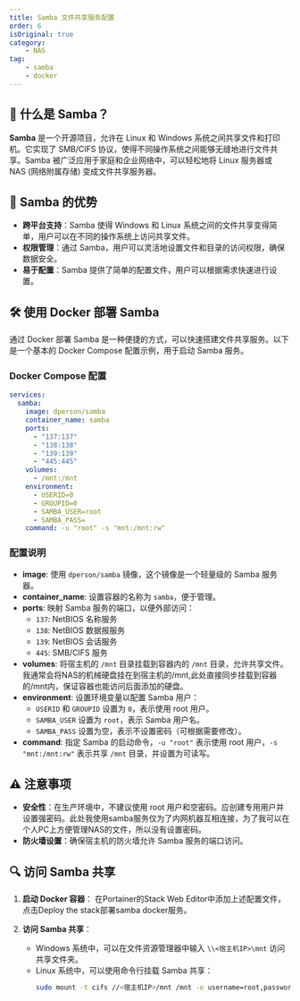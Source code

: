 ```yaml
---
title: Samba 文件共享服务配置
order: 6
isOriginal: true
category:
    - NAS
tag:
    - samba
    - docker
---
```


## 📖 什么是 Samba？

**Samba** 是一个开源项目，允许在 Linux 和 Windows 系统之间共享文件和打印机。它实现了 SMB/CIFS 协议，使得不同操作系统之间能够无缝地进行文件共享。Samba 被广泛应用于家庭和企业网络中，可以轻松地将 Linux 服务器或 NAS (网络附属存储) 变成文件共享服务器。

## 🚀 Samba 的优势

- **跨平台支持**：Samba 使得 Windows 和 Linux 系统之间的文件共享变得简单，用户可以在不同的操作系统上访问共享文件。
- **权限管理**：通过 Samba，用户可以灵活地设置文件和目录的访问权限，确保数据安全。
- **易于配置**：Samba 提供了简单的配置文件，用户可以根据需求快速进行设置。

## 🛠️ 使用 Docker 部署 Samba

通过 Docker 部署 Samba 是一种便捷的方式，可以快速搭建文件共享服务。以下是一个基本的 Docker Compose 配置示例，用于启动 Samba 服务。

### Docker Compose 配置

```yaml
services:
  samba:
    image: dperson/samba
    container_name: samba
    ports:
      - "137:137"
      - "138:138"
      - "139:139"
      - "445:445"
    volumes:
      - /mnt:/mnt
    environment:
      - USERID=0
      - GROUPID=0
      - SAMBA_USER=root
      - SAMBA_PASS=
    command: -u "root" -s "mnt:/mnt:rw"
```

### 配置说明

- **image**: 使用 `dperson/samba` 镜像，这个镜像是一个轻量级的 Samba 服务器。
- **container_name**: 设置容器的名称为 `samba`，便于管理。
- **ports**: 映射 Samba 服务的端口，以便外部访问：
  - `137`: NetBIOS 名称服务
  - `138`: NetBIOS 数据报服务
  - `139`: NetBIOS 会话服务
  - `445`: SMB/CIFS 服务
- **volumes**: 将宿主机的 `/mnt` 目录挂载到容器内的 `/mnt` 目录，允许共享文件。我通常会将NAS的机械硬盘挂在到宿主机的/mnt,此处直接同步挂载到容器的/mnt内，保证容器也能访问后面添加的硬盘。
- **environment**: 设置环境变量以配置 Samba 用户：
  - `USERID` 和 `GROUPID` 设置为 `0`，表示使用 root 用户。
  - `SAMBA_USER` 设置为 `root`，表示 Samba 用户名。
  - `SAMBA_PASS` 设置为空，表示不设置密码（可根据需要修改）。
- **command**: 指定 Samba 的启动命令，`-u "root"` 表示使用 root 用户，`-s "mnt:/mnt:rw"` 表示共享 `/mnt` 目录，并设置为可读写。

## ⚠️ 注意事项

- **安全性**：在生产环境中，不建议使用 root 用户和空密码。应创建专用用户并设置强密码。此处我使用samba服务仅为了内网机器互相连接，为了我可以在个人PC上方便管理NAS的文件，所以没有设置密码。
- **防火墙设置**：确保宿主机的防火墙允许 Samba 服务的端口访问。

## 🔍 访问 Samba 共享

1. **启动 Docker 容器**：
   在Portainer的Stack Web Editor中添加上述配置文件，点击Deploy the stack部署samba docker服务。

2. **访问 Samba 共享**：
   - Windows 系统中，可以在文件资源管理器中输入 `\\<宿主机IP>\mnt` 访问共享文件夹。
   - Linux 系统中，可以使用命令行挂载 Samba 共享：
     ```bash
     sudo mount -t cifs //<宿主机IP>/mnt /mnt -o username=root,password=
     ```